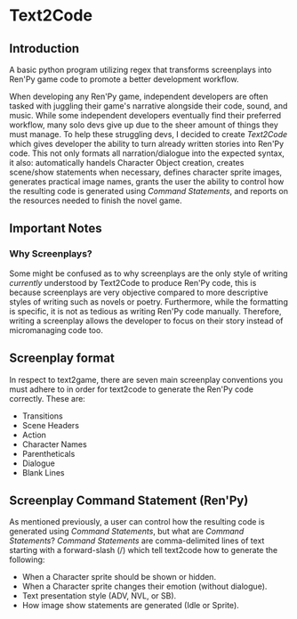# Text2Code
## Introduction
A basic python program utilizing regex that transforms screenplays into Ren'Py game code to promote a better development workflow.

When developing any Ren'Py game, independent developers are often tasked with juggling their game's narrative alongside their code, sound, and music. While some independent developers eventually find their preferred workflow, many solo devs give up due to the sheer amount of things they must manage. To help these struggling devs, I decided to create _Text2Code_ which gives developer the ability to turn already written stories into Ren'Py code. This not only formats all narration/dialogue into the expected syntax, it also: automatically handels Character Object creation, creates scene/show statements when necessary, defines character sprite images, generates practical image names, grants the user the ability to control how the resulting code is generated using *Command Statements*, and reports on the resources needed to finish the novel game.

## Important Notes
### Why Screenplays?
Some might be confused as to why screenplays are the only style of writing _currently_ understood by Text2Code to produce Ren'Py code, this is because screenplays are very objective compared to more descriptive styles of writing such as novels or poetry. Furthermore, while the formatting is specific, it is not as tedious as writing Ren'Py code manually. Therefore, writing a screenplay allows the developer to focus on their story instead of micromanaging code too.

## Screenplay format
In respect to text2game, there are seven main screenplay conventions you must adhere to in order for text2code to generate the Ren'Py code correctly. These are:
* Transitions
* Scene Headers
* Action
* Character Names
* Parentheticals
* Dialogue
* Blank Lines

## Screenplay Command Statement (Ren'Py)
As mentioned previously, a user can control how the resulting code is generated using *Command Statements*, but what are *Command Statements*? *Command Statements* are comma-delimited lines of text starting with a forward-slash (/) which tell text2code how to generate the following:
* When a Character sprite should be shown or hidden.
* When a Character sprite changes their emotion (without dialogue).
* Text presentation style (ADV, NVL, or SB).
* How image show statements are generated (Idle or Sprite).

